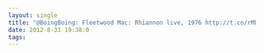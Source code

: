 ```yaml
---
layout: single
title: "@BoingBoing: Fleetwood Mac: Rhiannon live, 1976 http://t.co/rMhyR7eS I wish I had a time machine so I could see them live back then"
date: 2012-8-31 19:38:0
tags: 
---
```




